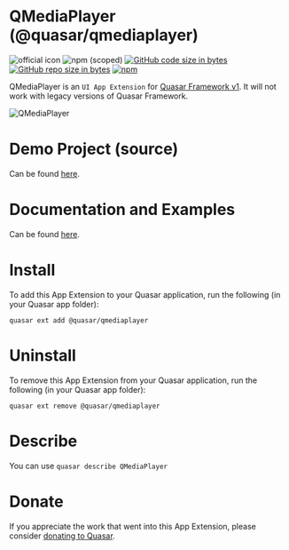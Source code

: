QMediaPlayer (@quasar/qmediaplayer)
===

![official icon](https://img.shields.io/badge/Quasar%201.0-Official%20UI%20App%20Extension-blue.svg)
![npm (scoped)](https://img.shields.io/npm/v/@quasar/quasar-app-extension-qmediaplayer.svg?style=plastic)
[![GitHub code size in bytes](https://img.shields.io/github/languages/code-size/quasarframework/app-extension-qmediaplayer.svg)]()
[![GitHub repo size in bytes](https://img.shields.io/github/repo-size/quasarframework/app-extension-qmediaplayer.svg)]()
[![npm](https://img.shields.io/npm/dt/@quasar/quasar-app-extension-qmediaplayer.svg)](https://www.npmjs.com/package/@quasar/quasar-app-extension-qmediaplayer)


QMediaPlayer is an `UI App Extension` for [Quasar Framework v1](https://quasar.dev/). It will not work with legacy versions of Quasar Framework.

![QMediaPlayer](https://raw.githubusercontent.com/quasarframework/app-extension-qmediaplayer/dev/demo/src/statics/qmediaplayer.png)

# Demo Project (source)
Can be found [here](https://github.com/quasarframework/app-extension-qmediaplayer/tree/master/demo).

# Documentation and Examples
Can be found [here](https://quasarframework.github.io/app-extension-qmediaplayer).

# Install
To add this App Extension to your Quasar application, run the following (in your Quasar app folder):
```
quasar ext add @quasar/qmediaplayer
```

# Uninstall
To remove this App Extension from your Quasar application, run the following (in your Quasar app folder):
```
quasar ext remove @quasar/qmediaplayer
```

# Describe
You can use `quasar describe QMediaPlayer`

# Donate
If you appreciate the work that went into this App Extension, please consider [donating to Quasar](https://donate.quasar.dev).
